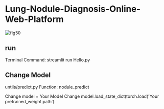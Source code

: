 # **Lung-Nodule-Diagnosis-Online-Web-Platform**
![fig50](https://github.com/dhhdy/Lung-Nodule-Diagnosis-Online-Web-Platform/assets/122719285/880063a8-788e-4de5-b921-744e4036e39c)

## **run**
Terminal Command: streamlit run Hello.py

## **Change Model**
untils/predict.py
Function: nodule_predict

Change model = Your Model
Change model.load_state_dict(torch.load('Your pretrained_weight path')


